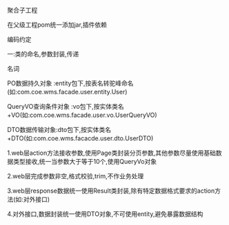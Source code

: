 聚合子工程

在父级工程pom统一添加jar,插件依赖


编码约定

一:类的命名,参数封装,传递

名词

PO数据持久对象 :entity包下,按表名转驼峰命名(如:com.coe.wms.facade.user.entity.User)

QueryVO查询条件对象 :vo包下,按实体类名+VO(如:com.coe.wms.facade.user.vo.UserQueryVO)

DTO数据传输对象:dto包下,按实体类名+DTO(如:com.coe.wms.facacde.user.dto.UserDTO)

1.web层action方法接收参数,使用Page类封装分页参数,其他参数尽量使用基础数据类型接收,统一当参数大于等于10个,使用QueryVo对象

2.web层完成参数非空,格式校验,trim,不作业务处理

3.web层response数据统一使用Result类封装,除有特定数据格式要求的action方法(如:对外接口)

4.对外接口,数据封装统一使用DTO对象,不可使用entity,避免暴露数据结构




